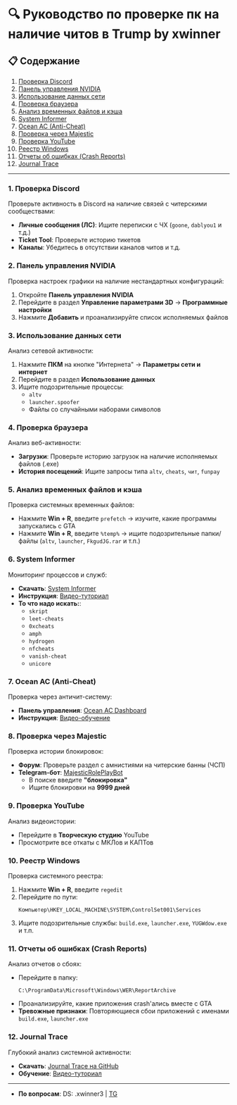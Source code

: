 # 🔍 Руководство по проверке пк на наличие читов в Trump by xwinner



## 📋 Содержание
1. [Проверка Discord](#1-проверка-discord)
2. [Панель управления NVIDIA](#2-панель-управления-nvidia)
3. [Использование данных сети](#3-использование-данных-сети)
4. [Проверка браузера](#4-проверка-браузера)
5. [Анализ временных файлов и кэша](#5-анализ-временных-файлов-и-кэша)
6. [System Informer](#6-system-informer)
7. [Ocean AC (Anti-Cheat)](#7-ocean-ac-anti-cheat)
8. [Проверка через Majestic](#8-проверка-через-majestic)
9. [Проверка YouTube](#9-проверка-youtube)
10. [Реестр Windows](#10-реестр-windows)
11. [Отчеты об ошибках (Crash Reports)](#11-отчеты-об-ошибках-crash-reports)
12. [Journal Trace](#12-journal-trace-продвинутый-анализ)

---

### 1. Проверка Discord
Проверьте активность в Discord на наличие связей с читерскими сообществами:
- **Личные сообщения (ЛС)**: Ищите переписки с ЧХ (`goone`, `dablyou1` и т.д.)
- **Ticket Tool**: Проверьте историю тикетов
- **Каналы**: Убедитесь в отсутствии каналов читов и т.д.

### 2. Панель управления NVIDIA
Проверка настроек графики на наличие нестандартных конфигураций:
1. Откройте **Панель управления NVIDIA**
2. Перейдите в раздел **Управление параметрами 3D** → **Программные настройки**
3. Нажмите **Добавить** и проанализируйте список исполняемых файлов

### 3. Использование данных сети
Анализ сетевой активности:
1. Нажмите **ПКМ** на кнопке "Интернета" → **Параметры сети и интернет**
2. Перейдите в раздел **Использование данных**
3. Ищите подозрительные процессы:
   - `altv`
   - `launcher.spoofer`
   - Файлы со случайными наборами символов

### 4. Проверка браузера
Анализ веб-активности:
- **Загрузки**: Проверьте историю загрузок на наличие исполняемых файлов (.exe)
- **История посещений**: Ищите запросы типа `altv`, `cheats`, `чит`, `funpay`

### 5. Анализ временных файлов и кэша
Проверка системных временных файлов:
- Нажмите **Win + R**, введите `prefetch` → изучите, какие программы запускались с GTA
- Нажмите **Win + R**, введите `%temp%` → ищите подозрительные папки/файлы (`altv`, `launcher`, `FkgudJG.rar` и т.п.)

### 6. System Informer
Мониторинг процессов и служб:
- **Скачать**: [System Informer](https://sourceforge.net/projects/systeminformer/files/systeminformer-3.2.25011-release-setup.exe/download)
- **Инструкция**: [Видео-туториал](https://www.youtube.com/watch?v=EDO6HlWKOxo)
- **То что надо искать:**: 
  - `skript`
  - `leet-cheats`
  - `0xcheats`
  - `amph`
  - `hydrogen`
  - `nfcheats`
  - `vanish-cheat`
  - `unicore`

### 7. Ocean AC (Anti-Cheat)
Проверка через античит-систему:
- **Панель управления**: [Ocean AC Dashboard](https://anticheat.ac/dashboard/)
- **Инструкция**: [Видео-обучение](https://youtu.be/lSuV6-KUaqw)

### 8. Проверка через Majestic
Проверка истории блокировок:
- **Форум**: Проверьте раздел с амнистиями на читерские банны (ЧСП)
- **Telegram-бот**: [MajesticRolePlayBot](https://t.me/MajesticRolePlayBot)
  - В поиске введите **"блокировка"**
  - Ищите блокировки на **9999 дней**

### 9. Проверка YouTube
Анализ видеоистории:
- Перейдите в **Творческую студию** YouTube
- Просмотрите все откаты с МКЛов и КАПТов

### 10. Реестр Windows
Проверка системного реестра:
1. Нажмите **Win + R**, введите `regedit`
2. Перейдите по пути:
   ```
   Компьютер\HKEY_LOCAL_MACHINE\SYSTEM\ControlSet001\Services
   ```
3. Ищите подозрительные службы: `build.exe`, `launcher.exe`, `YUGWdow.exe` и т.п.

### 11. Отчеты об ошибках (Crash Reports)
Анализ отчетов о сбоях:
- Перейдите в папку:
  ```
  C:\ProgramData\Microsoft\Windows\WER\ReportArchive
  ```
- Проанализируйте, какие приложения crash'ались вместе с GTA
- **Тревожные признаки**: Повторяющиеся сбои приложений с именами `build.exe`, `launcher.exe`

### 12. Journal Trace
Глубокий анализ системной активности:
- **Скачать**: [Journal Trace на GitHub](https://github.com/ponei/JournalTrace/releases)
- **Обучение**: [Видео-туториал](https://youtu.be/pfzjomUDXaU)


---

- **По вопросам**: DS: .xwinner3 | [TG](https://t.me/xwinnerqwe)
